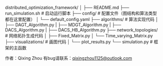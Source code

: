 distributed_optimization_framework/
│
├── README.md
├── run_simulation.sh       # 启动运行脚本
├── config/                 # 配置文件（图结构和算法类型都在这里配置）
│   └── default_config.yaml
├── algorithms/             # 算法实现代码
│   ├── DAGT_Algorithm.py
|   ├── MDGT_Algorithm.py
|   ├── DACS_Algorithm.py
|   ├── DACS_HB_Algorithm.py
├── network_topologies/     # 网络拓扑生成代码
│   ├── Fixed_Matrix.py
│   └── Time_varying_Matrix.py
├── visualizations/         # 画图代码
│   └── plot_results.py
└── simulation.py           # 框架的主函数

作者：Qixing Zhou
有bug请联系：qixingzhou1125@outlook.com